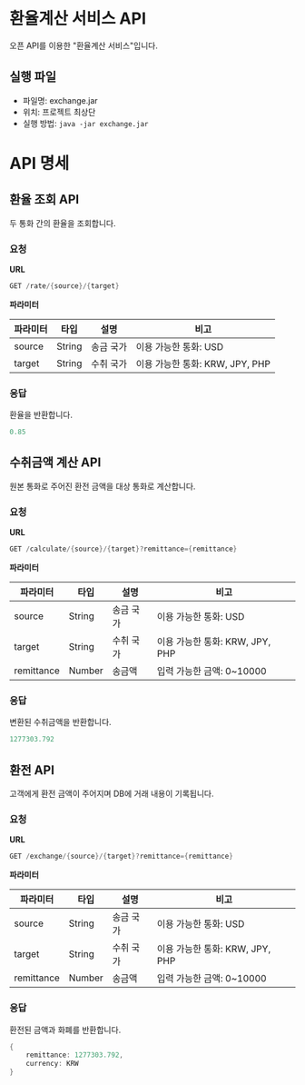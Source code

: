 # 환율계산 서비스 API
오픈 API를 이용한 "환율계산 서비스"입니다.

## 실행 파일
- 파일명: exchange.jar
- 위치: 프로젝트 최상단
- 실행 방법: `java -jar exchange.jar`


# API 명세
## 환율 조회 API

두 통화 간의 환율을 조회합니다.

### 요청

**URL**

```java
GET /rate/{source}/{target}
```

**파라미터**

| 파라미터 | 타입 | 설명 | 비고 |
| --- | --- | --- | --- |
| source | String | 송금 국가 | 이용 가능한 통화: USD |
| target | String | 수취 국가 | 이용 가능한 통화: KRW, JPY, PHP |

### **응답**

환율을 반환합니다.

```java
0.85
```

## 수취금액 계산 API

원본 통화로 주어진 환전 금액을 대상 통화로 계산합니다.

### 요청

**URL**

```java
GET /calculate/{source}/{target}?remittance={remittance}
```

**파라미터**

| 파라미터 | 타입 | 설명 | 비고 |
| --- | --- | --- | --- |
| source | String | 송금 국가 | 이용 가능한 통화: USD |
| target | String | 수취 국가 | 이용 가능한 통화: KRW, JPY, PHP |
| remittance | Number | 송금액 | 입력 가능한 금액: 0~10000 |

### **응답**

변환된 수취금액을 반환합니다.

```java
1277303.792
```

## 환전 API

고객에게 환전 금액이 주어지며  DB에 거래 내용이 기록됩니다.

### 요청

**URL**

```java
GET /exchange/{source}/{target}?remittance={remittance}
```

**파라미터**

| 파라미터 | 타입 | 설명 | 비고 |
| --- | --- | --- | --- |
| source | String | 송금 국가 | 이용 가능한 통화: USD |
| target | String | 수취 국가 | 이용 가능한 통화: KRW, JPY, PHP |
| remittance | Number | 송금액 | 입력 가능한 금액: 0~10000 |

### **응답**

환전된 금액과 화폐를 반환합니다.

```java
{
    remittance: 1277303.792,
    currency: KRW
}
```
